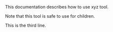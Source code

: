This documentation describes how to use xyz tool. 

Note that this tool is safe to use for children. 

This is the third line. 